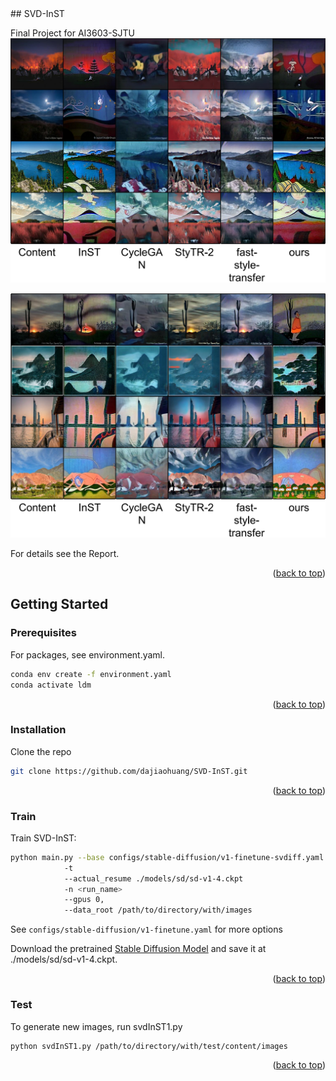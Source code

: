 <div id="top"></div>
## SVD-InST

Final Project for AI3603-SJTU
![teaser](./Images/result1.png)

![teaser](./Images/result2.png)

For details see the Report.

<p align="right">(<a href="#top">back to top</a>)</p>

## Getting Started

### Prerequisites

For packages, see environment.yaml.

  ```sh
  conda env create -f environment.yaml
  conda activate ldm
  ```

<p align="right">(<a href="#top">back to top</a>)</p>

### Installation

   Clone the repo
   ```sh
   git clone https://github.com/dajiaohuang/SVD-InST.git
   ```

<p align="right">(<a href="#top">back to top</a>)</p>

### Train

   Train SVD-InST:
   ```sh
   python main.py --base configs/stable-diffusion/v1-finetune-svdiff.yaml
               -t 
               --actual_resume ./models/sd/sd-v1-4.ckpt
               -n <run_name> 
               --gpus 0, 
               --data_root /path/to/directory/with/images
   ```

   See `configs/stable-diffusion/v1-finetune.yaml` for more options

   Download the pretrained [Stable Diffusion Model](https://huggingface.co/CompVis/stable-diffusion-v-1-4-original/resolve/main/sd-v1-4.ckpt) and save it at ./models/sd/sd-v1-4.ckpt.

<p align="right">(<a href="#top">back to top</a>)</p>

### Test

   To generate new images, run svdInST1.py

```sh
python svdInST1.py /path/to/directory/with/test/content/images
```



<p align="right">(<a href="#top">back to top</a>)</p>
